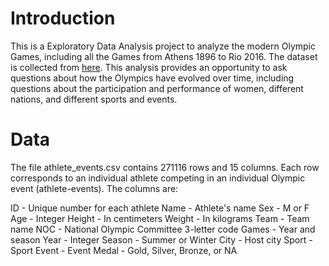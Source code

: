 # Introduction
This is a Exploratory Data Analysis project to analyze the modern Olympic Games, including all the Games from Athens 1896 to Rio 2016. The dataset is collected from [here](https://www.kaggle.com/datasets/heesoo37/120-years-of-olympic-history-athletes-and-results). This analysis provides an opportunity to ask questions about how the Olympics have evolved over time, including questions about the participation and performance of women, different nations, and different sports and events.

# Data
The file athlete_events.csv contains 271116 rows and 15 columns. Each row corresponds to an individual athlete competing in an individual Olympic event (athlete-events). The columns are:

ID - Unique number for each athlete
Name - Athlete's name
Sex - M or F
Age - Integer
Height - In centimeters
Weight - In kilograms
Team - Team name
NOC - National Olympic Committee 3-letter code
Games - Year and season
Year - Integer
Season - Summer or Winter
City - Host city
Sport - Sport
Event - Event
Medal - Gold, Silver, Bronze, or NA